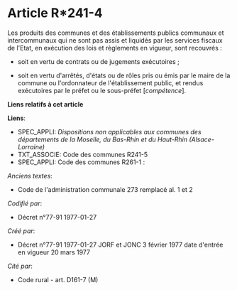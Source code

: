 # Article R*241-4

Les produits des communes et des établissements publics communaux et intercommunaux qui ne sont pas assis et liquidés par les
services fiscaux de l'Etat, en exécution des lois et règlements en vigueur, sont recouvrés :

- soit en vertu de contrats ou de jugements exécutoires ; 

- soit en vertu d'arrêtés, d'états ou de rôles pris ou émis par le maire de la commune ou l'ordonnateur de l'établissement
public, et rendus exécutoires par le préfet ou le sous-préfet [*compétence*].

**Liens relatifs à cet article**

**Liens**:

  - SPEC_APPLI: *Dispositions non applicables aux communes des départements de la Moselle, du Bas-Rhin et du Haut-Rhin (Alsace-Lorraine)*
  - TXT_ASSOCIE: Code des communes R241-5
  - SPEC_APPLI: Code des communes R261-1 :

_Anciens textes_:

  - Code de l'administration communale 273 remplacé al. 1 et 2

_Codifié par_:

  - Décret n°77-91 1977-01-27

_Créé par_:

  - Décret n°77-91 1977-01-27 JORF et JONC 3 février 1977 date d'entrée en vigueur 20 mars 1977

_Cité par_:

  - Code rural - art. D161-7 (M)
